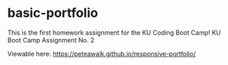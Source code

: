 # basic-portfolio
This is the first homework assignment for the KU Coding Boot Camp!
KU Boot Camp Assignment No. 2

Viewable here: https://peteawalk.github.io/responsive-portfolio/
